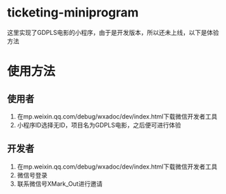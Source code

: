 # ticketing-miniprogram

这里实现了GDPLS电影的小程序，由于是开发版本，所以还未上线，以下是体验方法

# 使用方法

## 使用者
1. 在mp.weixin.qq.com/debug/wxadoc/dev/index.html下载微信开发者工具
2. 小程序ID选择无ID，项目名为GDPLS电影，之后便可进行体验

## 开发者
1. 在mp.weixin.qq.com/debug/wxadoc/dev/index.html下载微信开发者工具
2. 微信号登录
3. 联系微信号XMark_Out进行邀请